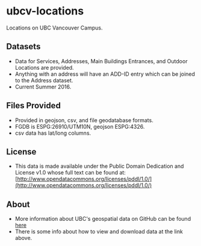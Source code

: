 ubcv-locations
==============

Locations on UBC Vancouver Campus.


Datasets
--------

* Data for Services, Addresses, Main Buildings Entrances, and Outdoor Locations are provided.
* Anything with an address will have an ADD-ID entry which can be joined to the Address dataset.
* Current Summer 2016.


Files Provided
--------------
* Provided in geojson, csv, and file geodatabase formats.
* FGDB is ESPG:26910/UTM10N, geojson ESPG:4326.
* csv data has lat/long columns.

License
-------
* This data is made available under the Public Domain Dedication and License v1.0 whose full text can be found at: [http://www.opendatacommons.org/licenses/pddl/1.0/](http://www.opendatacommons.org/licenses/pddl/1.0/)




About
-----
* More information about UBC's geospatial data on GitHub can be found [here](https://github.com/UBCGeodata/opendata)
* There is some info about how to view and download data at the link above.
